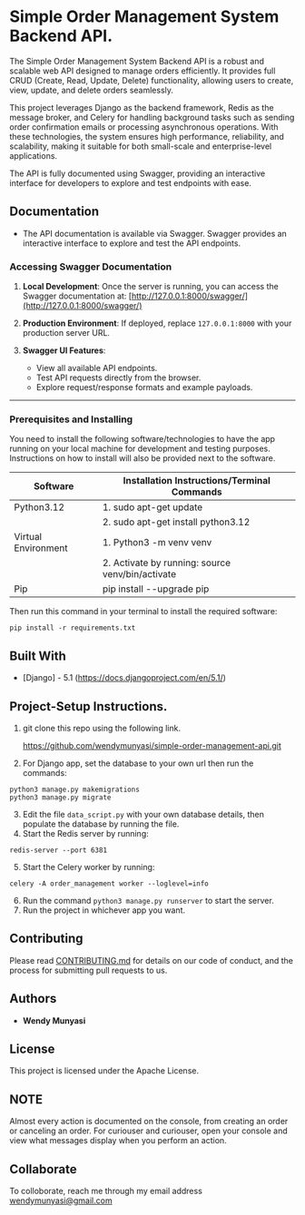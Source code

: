 # Simple Order Management System Backend API.

The Simple Order Management System Backend API is a robust and scalable web API designed to manage orders efficiently. It provides full CRUD (Create, Read, Update, Delete) functionality, allowing users to create, view, update, and delete orders seamlessly.

This project leverages Django as the backend framework, Redis as the message broker, and Celery for handling background tasks such as sending order confirmation emails or processing asynchronous operations. With these technologies, the system ensures high performance, reliability, and scalability, making it suitable for both small-scale and enterprise-level applications.

The API is fully documented using Swagger, providing an interactive interface for developers to explore and test endpoints with ease.
## Documentation

- The API documentation is available via Swagger. Swagger provides an interactive interface to explore and test the API endpoints.

### Accessing Swagger Documentation

1. **Local Development**:
   Once the server is running, you can access the Swagger documentation at:
   [http://127.0.0.1:8000/swagger/](http://127.0.0.1:8000/swagger/)

2. **Production Environment**:
   If deployed, replace `127.0.0.1:8000` with your production server URL.

3. **Swagger UI Features**:
   - View all available API endpoints.
   - Test API requests directly from the browser.
   - Explore request/response formats and example payloads.

---

### Prerequisites and Installing

You need to install the following software/technologies to have the app running on your local machine for development and testing purposes. Instructions on how to install will also be provided next to the software.

| Software            | Installation Instructions/Terminal Commands      |
| ------------------- | ------------------------------------------------ |
| Python3.12          | 1. sudo apt-get update                           |
|                     | 2. sudo apt-get install python3.12               |
| Virtual Environment | 1. Python3 -m venv venv                          |
|                     | 2. Activate by running: source venv/bin/activate |
| Pip                 | pip install --upgrade pip                        |


Then run this command in your terminal to install the required software:

```
pip install -r requirements.txt
```

## Built With

- [Django] - 5.1 (https://docs.djangoproject.com/en/5.1/)

## Project-Setup Instructions.

1. git clone this repo using the following link.

   https://github.com/wendymunyasi/simple-order-management-api.git

2. For Django app, set the database to your own url then run the commands:

```
python3 manage.py makemigrations
python3 manage.py migrate
```
3. Edit the file `data_script.py` with your own database details, then populate the database by running the file.
4. Start the Redis server by running:
```
redis-server --port 6381
```

5. Start the Celery worker by running:
```
celery -A order_management worker --loglevel=info
```

6. Run the command `python3 manage.py runserver` to start the server.
7. Run the project in whichever app you want.

## Contributing

Please read [CONTRIBUTING.md](https://gist.github.com/PurpleBooth/b24679402957c63ec426) for details on our code of conduct, and the process for submitting pull requests to us.

## Authors

- **Wendy Munyasi**

## License

This project is licensed under the Apache License.

## NOTE

Almost every action is documented on the console, from creating an order or canceling an order. For curiouser and curiouser, open your console and view what messages display when you perform an action.

## Collaborate

To colloborate, reach me through my email address wendymunyasi@gmail.com

